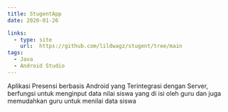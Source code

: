 ```yaml
---
title: StugentApp
date: 2020-01-26

links:
  - type: site
    url:  https://github.com/lildwagz/stugent/tree/main
tags:
  - Java
  - Android Studio
---
```


Aplikasi Presensi berbasis Android yang Terintegrasi dengan Server, berfungsi untuk menginput data nilai siswa yang di isi oleh guru dan juga memudahkan guru untuk menilai data siswa

<!--more-->
